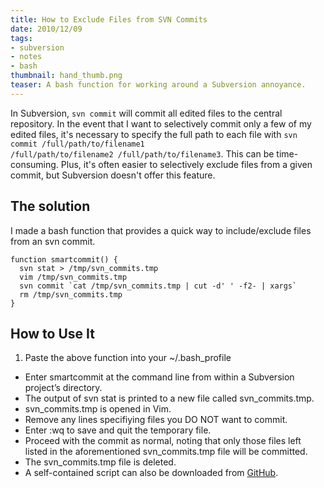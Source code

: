 ```yaml
---
title: How to Exclude Files from SVN Commits
date: 2010/12/09
tags:
- subversion
- notes
- bash
thumbnail: hand_thumb.png
teaser: A bash function for working around a Subversion annoyance.
---
```


In Subversion, <code>svn commit</code> will commit all edited files to the central repository. In the event that I want to selectively commit only a few of my edited files, it's necessary to specify the full path to each file with <code>svn commit /full/path/to/filename1 /full/path/to/filename2 /full/path/to/filename3</code>. This can be time-consuming. Plus, it's often easier to selectively exclude files from a given commit, but Subversion doesn't offer this feature.

## The solution

I made a bash function that provides a quick way to include/exclude files from an svn commit.


```
function smartcommit() {
  svn stat > /tmp/svn_commits.tmp
  vim /tmp/svn_commits.tmp
  svn commit `cat /tmp/svn_commits.tmp | cut -d' ' -f2- | xargs`
  rm /tmp/svn_commits.tmp
}
```

## How to Use It

1. Paste the above function into your ~/.bash_profile
+ Enter smartcommit at the command line from within a Subversion project’s directory.
+ The output of svn stat is printed to a new file called svn_commits.tmp.
+ svn_commits.tmp is opened in Vim.
+ Remove any lines specifiying files you DO NOT want to commit.
+ Enter :wq to save and quit the temporary file.
+ Proceed with the commit as normal, noting that only those files left listed in the aforementioned svn_commits.tmp file will be committed.
+ The svn_commits.tmp file is deleted.
+ A self-contained script can also be downloaded from [GitHub](https://gist.github.com/mdb/732362).
